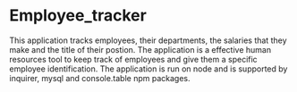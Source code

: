 # Employee_tracker

  This application tracks employees, their departments, the salaries that they make and the title of their postion.  The application is a effective human resources tool to keep track of employees and give them a specific employee identification.  The application is run on node and is supported by inquirer, mysql and console.table npm packages.  

